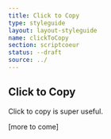 ```yaml
---
title: Click to Copy
type: styleguide
layout: layout-styleguide
name: clickToCopy
section: scriptcoeur
status: --draft
source: ../
---
```


<main markdown="1">

## Click to Copy

Click to copy is super useful.

[more to come]


</div>

</main>


